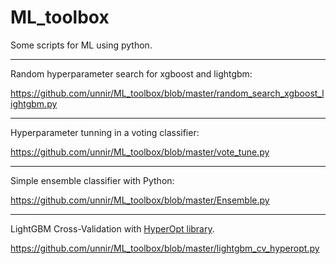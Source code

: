 # ML_toolbox
Some scripts for ML using python.

---
   Random hyperparameter search for xgboost and lightgbm: 
 
   https://github.com/unnir/ML_toolbox/blob/master/random_search_xgboost_lightgbm.py

---
   Hyperparameter tunning in a voting classifier:

   https://github.com/unnir/ML_toolbox/blob/master/vote_tune.py


---
   Simple ensemble classifier with Python:
   
   https://github.com/unnir/ML_toolbox/blob/master/Ensemble.py

---
   LightGBM Cross-Validation with [HyperOpt library](https://github.com/hyperopt/hyperopt). 
 
   https://github.com/unnir/ML_toolbox/blob/master/lightgbm_cv_hyperopt.py


